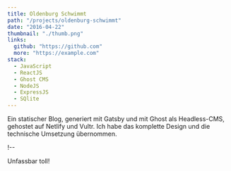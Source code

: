 ```yaml
---
title: Oldenburg Schwimmt
path: "/projects/oldenburg-schwimmt"
date: "2016-04-22"
thumbnail: "./thumb.png"
links: 
  github: "https://github.com"
  more: "https://example.com" 
stack:
  - JavaScript
  - ReactJS
  - Ghost CMS
  - NodeJS
  - ExpressJS
  - SQlite
---
```


Ein statischer Blog, generiert mit Gatsby und mit Ghost als Headless-CMS, gehostet auf Netlify und Vultr. Ich habe das komplette Design und die technische Umsetzung übernommen.

!--

Unfassbar toll!